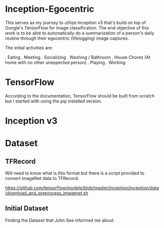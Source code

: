 # Inception-Egocentric

This serves as my journey to utilize Inception v3 that's build on top of Google's TensorFlow for image classification.  The end objective of this work is to be able to automatically do a summarization of a person's daily routine through their egocentric (lifelogging) image captures.

The initial activities are:

. Eating
. Meeting 
. Socializing
. Washing / Bathroom
. House Chores (At home with no other unexpected person)
. Playing
. Working

# TensorFlow

According to the documentation, TensorFlow should be built from scratch but I started with using the pip installed version.

# Inception v3

# Dataset
## TFRecord

Will need to know what is this format but there is a script provided to convert ImageNet data to TFRecord.

https://github.com/tensorflow/models/blob/master/inception/inception/data/download_and_preprocess_imagenet.sh

## Initial Dataset

Finding the Dataset that John See informed me about.


